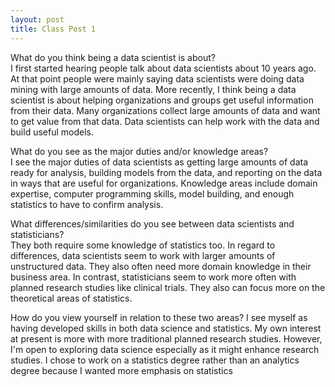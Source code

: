 ```yaml
---
layout: post
title: Class Post 1
---
```

What do you think being a data scientist is about?  
I first started hearing people talk about data scientists about 10 years ago.  At that point people were mainly saying data scientists were doing data mining with large amounts of data.  More recently, I think being a data scientist is about helping organizations and groups get useful information from their data.  Many organizations collect large amounts of data and want to get value from that data.  Data scientists can help work with the data and build useful models.

What do you see as the major duties and/or knowledge areas?  
I see the major duties of data scientists as getting large amounts of data ready for analysis, building models from the data, and reporting on the data in ways that are useful for organizations.  Knowledge areas include domain expertise, computer programming skills, model building, and enough statistics to have to confirm analysis.

What differences/similarities do you see between data scientists and statisticians?  
They both require some knowledge of statistics too.
In regard to differences, data scientists seem to work with larger amounts of unstructured data.  They also often need more domain knowledge in their business area.  In contrast, statisticians seem to work more often with planned research studies like clinical trials.  They also can focus more on the theoretical areas of statistics. 

How do you view yourself in relation to these two areas?
I see myself as having developed skills in both data science and statistics.  My own interest at present is more with more traditional planned research studies.  However, I'm open to exploring data science especially as it might enhance research studies.  I chose to work on a statistics degree rather than an analytics degree because I wanted more emphasis on statistics
